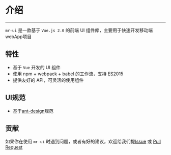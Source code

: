 # 介绍

----

`mr-ui` 是一款基于 `Vue.js 2.0` 的前端 UI 组件库，主要用于快速开发移动端webApp项目

## 特性

- 基于 `Vue` 开发的 UI 组件
- 使用 npm + webpack + babel 的工作流，支持 ES2015
- 提供友好的 API，可灵活的使用组件

## UI规范

- 基于[ant-design](https://ant.design/index-cn)规范

## 贡献

如果你在使用 `mr-ui` 时遇到问题，或者有好的建议，欢迎给我们提[Issue](https://github.com/PinMr/MrVue/issues) 或 [Pull Request](https://github.com/PinMr/MrVue/pulls)